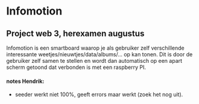 # Infomotion

## Project web 3, herexamen augustus

Infomotion is een smartboard waarop je als gebruiker zelf verschillende interessante weetjes/nieuwtjes/data/albums/... op kan tonen. Dit is door de gebruiker zelf samen te stellen en wordt dan automatisch op een apart scherm getoond dat verbonden is met een raspberry PI.

#### notes Hendrik:

- seeder werkt niet 100%, geeft errors maar werkt (zoek het nog uit).